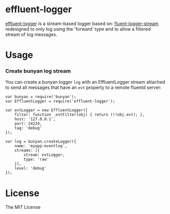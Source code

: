 effluent-logger
===============

<a href="https://github.com/joshwilsdon/effluent-logger" target="_blank">effluent-logger</a> is a stream-based logger based on: <a href="https://github.com/cjpark87/fluent-logger-nodejs" target="_blank">fluent-logger-stream</a> redesigned to only log using the 'forward' type and to allow a filtered stream of log messages.

# Usage
### Create bunyan log stream

You can create a bunyan logger `log` with an EffluentLogger stream attached to
send all messages that have an `evt` property to a remote fluentd server:

```
var bunyan = require('bunyan');
var EffluentLogger = require('effluent-logger');

var evtLogger = new EffluentLogger({
    filter: function _evtFilter(obj) { return (!!obj.evt); },
    host: '127.0.0.1',
    port: 24224,
    tag: 'debug'
});

var log = bunyan.createLogger({
    name: 'myapp-eventlog',
    streams: [{
        stream: evtLogger,
        type: 'raw'
    }],
    level: 'debug'
});
```

# License
The MIT License
